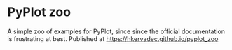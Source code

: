# PyPlot zoo
A simple zoo of examples for PyPlot, since since the official documentation is frustrating at best.
Published at https://hkervadec.github.io/pyplot_zoo